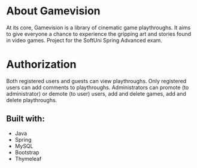 <h1>About Gamevision</h1>
At its core, Gamevision is a library of cinematic game playthroughs. It aims to give everyone a chance to experience the gripping art and stories found in video games.
Project for the SoftUni Spring Advanced exam.

<h1>Authorization</h1>
Both registered users and guests can view playthroughs.
Only registered users can add comments to playthroughs.
Administrators can promote (to administrator) or demote (to user) users, add and delete games, add and delete playthroughs.

<h2>Built with:</h2>
<ul>
        <li>Java</li>
        <li>Spring</li>
        <li>MySQL</li>
        <li>Bootstrap</li>
        <li>Thymeleaf</li>
</ul>

